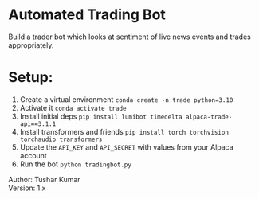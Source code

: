# Automated Trading Bot
Build a trader bot which looks at sentiment of live news events and trades appropriately. 

# Setup:
1. Create a virtual environment `conda create -n trade python=3.10` 
2. Activate it `conda activate trade`
3. Install initial deps `pip install lumibot timedelta alpaca-trade-api==3.1.1`
4. Install transformers and friends `pip install torch torchvision torchaudio transformers` 
5. Update the `API_KEY` and `API_SECRET` with values from your Alpaca account 
6. Run the bot `python tradingbot.py`

Author: Tushar Kumar <br />
Version: 1.x<br />
